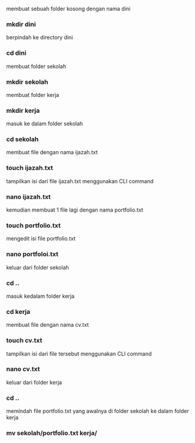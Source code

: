 membuat sebuah folder kosong dengan nama dini
 
### mkdir dini

berpindah ke directory dini 

### cd dini

membuat folder sekolah

### mkdir sekolah

membuat folder kerja

### mkdir kerja

masuk ke dalam folder sekolah

### cd sekolah

membuat file dengan nama ijazah.txt

### touch ijazah.txt

tampilkan isi dari file ijazah.txt menggunakan CLI command

### nano ijazah.txt

kemudian membuat 1 file lagi dengan nama portfolio.txt

### touch portfolio.txt

mengedit isi file portfolio.txt

### nano portfoloi.txt

keluar dari folder sekolah

### cd ..

masuk kedalam folder kerja

### cd kerja

membuat file dengan nama cv.txt

### touch cv.txt

tampilkan isi dari file tersebut menggunakan CLI command

### nano cv.txt

keluar dari folder kerja

### cd ..

memindah file portfolio.txt yang awalnya di folder sekolah ke dalam folder kerja

### mv sekolah/portfolio.txt kerja/

